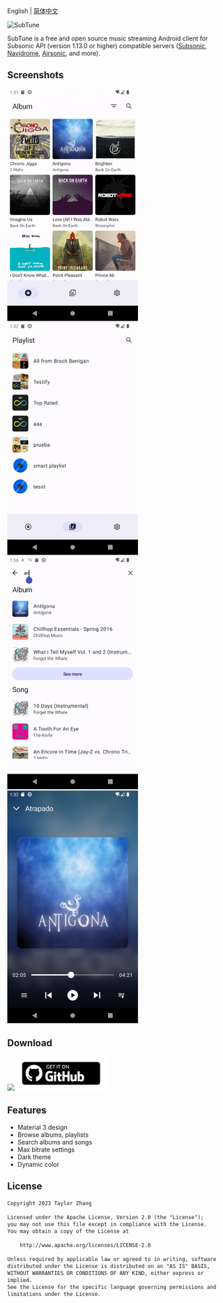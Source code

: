 English | [简体中文](README_CN.md)

![SubTune](https://socialify.git.ci/TaylorKunZhang/SubTune/image?description=1&descriptionEditable=A%20music%20streaming%20app%20for%20Subsonic%20API%20compatible%20servers&logo=https%3A%2F%2Fraw.githubusercontent.com%2FTaylorKunZhang%2Fpic-repo%2Fmain%2FSubTune%2Fic_launcher_round.png&name=1&pattern=Circuit%20Board&theme=Light)

SubTune is a free and open source music streaming Android client for Subsonic API (version 1.13.0 or higher) compatible servers ([Subsonic](http://www.subsonic.org/pages/index.jsp), [Navidrome](https://www.navidrome.org/), [Airsonic](https://airsonic.github.io/), and more).

## Screenshots

<p>
  <img src="screenshots/album.png" alt="album" width="300"/>
  <img src="screenshots/playlist.png" alt="playlist" width="300"/>
  <img src="screenshots/search.png" alt="search" width="300"/>
  <img src="screenshots/playback.png" alt="playback" width="300"/>
</p>

## Download

<p>
  <a href="https://play.google.com/store/apps/details?id=cc.taylorzhang.subtune"><img src="https://play.google.com/intl/en_us/badges/images/generic/en_badge_web_generic.png" height="80"/></a>
  <a href="https://github.com/TaylorKunZhang/SubTune/releases/latest"><img src="https://raw.githubusercontent.com/TaylorKunZhang/pic-repo/main/GitHub/get-it-on.png" height="80"/></a>
</p>

## Features

- Material 3 design
- Browse albums, playlists
- Search albums and songs
- Max bitrate settings
- Dark theme
- Dynamic color

## License

```
Copyright 2023 Taylor Zhang

Licensed under the Apache License, Version 2.0 (the "License");
you may not use this file except in compliance with the License.
You may obtain a copy of the License at

    http://www.apache.org/licenses/LICENSE-2.0

Unless required by applicable law or agreed to in writing, software
distributed under the License is distributed on an "AS IS" BASIS,
WITHOUT WARRANTIES OR CONDITIONS OF ANY KIND, either express or implied.
See the License for the specific language governing permissions and
limitations under the License.
```